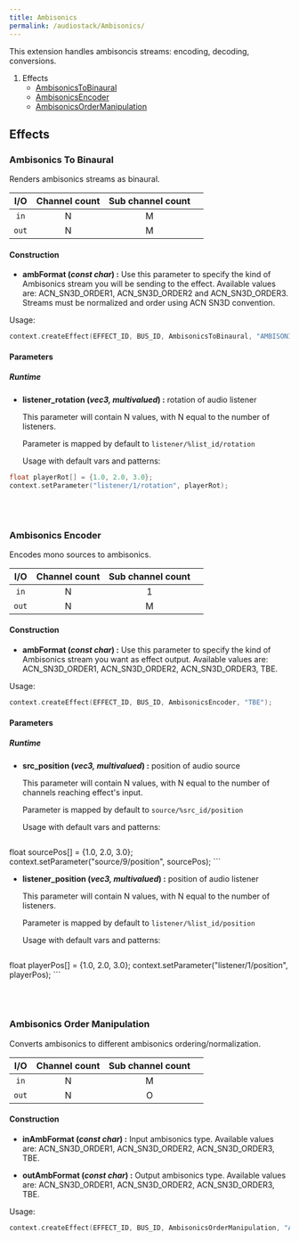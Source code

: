 ```yaml
---
title: Ambisonics
permalink: /audiostack/Ambisonics/
---
```


This extension handles ambisoncis streams: encoding, decoding, conversions.

1. Effects
	* [AmbisonicsToBinaural](#ambisonics-to-binaural)
	* [AmbisonicsEncoder](#ambisonics-encoder)
	* [AmbisonicsOrderManipulation](#ambisonics-order-manipulation)







	
	
## Effects

### Ambisonics To Binaural

Renders ambisonics streams as binaural.

| I/O		| Channel count 		| Sub channel count	| |
:-:|:-:|:-:|-
|`in`		| N						| M			| |
|`out`		| N						| M 		| |


#### Construction

- **ambFormat (*const char*) :** Use this parameter to specify the kind of Ambisonics stream you will be sending to the effect. Available values are: ACN_SN3D_ORDER1, ACN_SN3D_ORDER2 and ACN_SN3D_ORDER3. Streams must be normalized and order using ACN SN3D convention.

Usage: 
```cpp
context.createEffect(EFFECT_ID, BUS_ID, AmbisonicsToBinaural, "AMBISONICS_THIRD_ORDER");
```


#### Parameters

##### Runtime
	
- **listener_rotation (*vec3, multivalued*) :** rotation of audio listener

	This parameter will contain N values, with N equal to the number of listeners.

	Parameter is mapped by default to `listener/%list_id/rotation`
	
	Usage with default vars and patterns: 
``` cpp
float playerRot[] = {1.0, 2.0, 3.0};
context.setParameter("listener/1/rotation", playerRot);
```
	


<br/>

<br/>








### Ambisonics Encoder

Encodes mono sources to ambisonics.

| I/O		| Channel count 		| Sub channel count	| |
:-:|:-:|:-:|-
|`in`		| N						| 1			| |
|`out`		| N						| M 		| |


#### Construction

- **ambFormat (*const char*) :** Use this parameter to specify the kind of Ambisonics stream you want as effect output. Available values are: ACN_SN3D_ORDER1, ACN_SN3D_ORDER2, ACN_SN3D_ORDER3, TBE.

Usage: 
```cpp
context.createEffect(EFFECT_ID, BUS_ID, AmbisonicsEncoder, "TBE");
```


#### Parameters

##### Runtime

- **src_position (*vec3, multivalued*) :** position of audio source

	This parameter will contain N values, with N equal to the number of channels reaching effect's input.

	Parameter is mapped by default to `source/%src_id/position`

	Usage with default vars and patterns:
	``` cpp
float sourcePos[] = {1.0, 2.0, 3.0};
context.setParameter("source/9/position", sourcePos);
	```
	
- **listener_position (*vec3, multivalued*) :** position of audio listener

	This parameter will contain N values, with N equal to the number of listeners.

	Parameter is mapped by default to `listener/%list_id/position`
	
	Usage with default vars and patterns:
	``` cpp
float playerPos[] = {1.0, 2.0, 3.0};
context.setParameter("listener/1/position", playerPos);
	```




<br/>

<br/>




### Ambisonics Order Manipulation

Converts ambisonics to different ambisonics ordering/normalization.

| I/O		| Channel count 		| Sub channel count	| |
:-:|:-:|:-:|-
|`in`		| N						| M			| |
|`out`		| N						| O 		| |


#### Construction

- **inAmbFormat (*const char*) :** Input ambisonics type. Available values are: ACN_SN3D_ORDER1, ACN_SN3D_ORDER2, ACN_SN3D_ORDER3, TBE.

- **outAmbFormat (*const char*) :** Output ambisonics type. Available values are: ACN_SN3D_ORDER1, ACN_SN3D_ORDER2, ACN_SN3D_ORDER3, TBE.

Usage: 
```cpp
context.createEffect(EFFECT_ID, BUS_ID, AmbisonicsOrderManipulation, "ACN_SN3D_ORDER3", "TBE");
```
